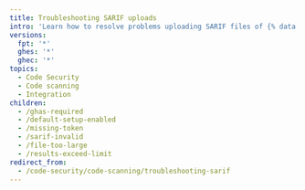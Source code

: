 ```yaml
---
title: Troubleshooting SARIF uploads
intro: 'Learn how to resolve problems uploading SARIF files of {% data variables.product.prodname_code_scanning %} results to {% data variables.product.prodname_dotcom %}.'
versions:
  fpt: '*'
  ghes: '*'
  ghec: '*'
topics:
  - Code Security
  - Code scanning
  - Integration
children:
  - /ghas-required
  - /default-setup-enabled
  - /missing-token
  - /sarif-invalid
  - /file-too-large
  - /results-exceed-limit
redirect_from:
  - /code-security/code-scanning/troubleshooting-sarif
---
```

